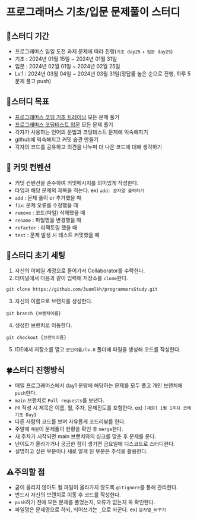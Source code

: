 # 프로그래머스 기초/입문 문제풀이 스터디

## 📅스터디 기간
- 프로그래머스 일일 도전 과제 문제에 따라 진행(`기초 day25` + `입문 day25`)
- 기초 : 2024년 01월 15일 ~ 2024년 01월 31일
- 입문 : 2024년 02월 01일 ~ 2024년 02월 25일
- Lv.1 : 2024년 03월 04일 ~ 2024년 03월 31일(정답률 높은 순으로 진행, 하루 5문제 풀고 push)

## 🎯스터디 목표
- [프로그래머스 코딩 기초 트레이닝](https://school.programmers.co.kr/learn/challenges/training?order=acceptance_desc) 모든 문제 풀기
- [프로그래머스 코딩테스트 입문](https://school.programmers.co.kr/learn/challenges/beginner?order=acceptance_desc&page=1) 모든 문제 풀기
- 각자가 사용하는 언어의 문법과 코딩테스트 문제에 익숙해지기
- github에 익숙해지고 커밋 습관 만들기
- 각자의 코드를 공유하고 의견을 나누며 더 나은 코드에 대해 생각하기

## 📓 커밋 컨벤션
- 커밋 컨벤션을 준수하여 커밋메시지를 의미있게 작성한다.
- 타입과 해당 문제의 제목을 적는다. ex) `add: 문자열 출력하기`
- `add` : 문제 풀이 or 추가했을 때
- `fix`: 문제 오류를 수정했을 때
- `remove` : 코드(파일) 삭제했을 때
- `rename` : 파일명을 변경했을 때
- `refactor` : 리팩토링 했을 때
- `test` : 문제 발생 시 테스트 커밋했을 때

## 🌱스터디 초기 세팅
1. 자신의 이메일 계정으로 들어가서 Collaborator를 수락한다.
2. 터미널에서 다음과 같이 입력해 저장소를 `clone`한다.
```
git clone https://github.com/3uomlkh/programmersStudy.git
```
3. 자신의 이름으로 브랜치를 생성한다.
```
git branch {브랜치이름}
```
4. 생성한 브랜치로 이동한다.
```
git checkout {브랜치이름}
```
5. IDE에서 저장소를 열고 `본인이름/lv.0` 폴더에 파일을 생성해 코드를 작성한다.

## 🍀스터디 진행방식
- 매일 프로그래머스에서 day1 분량에 해당하는 문제를 모두 풀고 개인 브랜치에 `push`한다.
- `main` 브랜치로 `Pull requests`를 보낸다.
- `PR` 작성 시 제목은 이름, 월, 주차, 문제진도를 포함한다. ex) `[채원] 1월 1주차 코테 기초 Day1`
- 다른 사람의 코드를 보며 자유롭게 코드리뷰를 한다.
- 주말에 `채원`이 문제풀이 현황을 확인 후 `merge`한다.
- 새 주차가 시작되면 main 브랜치와의 싱크를 맞춘 후 문제를 푼다.
- 난이도가 올라가거나 궁금한 점이 생기면 금요일에 디스코드로 스터디한다.
- 설명하고 싶은 부분이나 새로 알게 된 부분은 주석을 활용한다.

## ⚠️주의할 점
- 굳이 올리지 않아도 될 파일이 올라가지 않도록 `gitignore`를 통해 관리한다.
- 반드시 자신의 브랜치로 이동 후 코드를 작성한다.
- `push`하기 전에 모든 문제를 풀었는지, 오류가 없는지 꼭 확인한다.
- 파일명은 문제명으로 하되, 띄어쓰기는 `_`으로 바꾼다. ex) `문자열_바꾸기`
